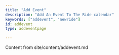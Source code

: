 ```yaml
---
title: "Add Event"
description: "Add An Event To The Ride calendar"
keywords: ["addevent", "newride"]
id: addevent
type: addeventpage

---
```



Content from site/content/addevent.md
